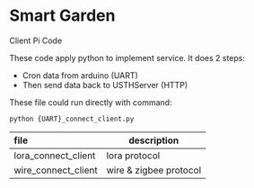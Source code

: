 # Smart Garden
Client Pi Code

These code apply python to implement service. It does 2 steps:

- Cron data from arduino (UART)
- Then send data back to USTHServer (HTTP)

These file could run directly with command:
```
python {UART}_connect_client.py
```

| file | description |
|:------|-------------|
| lora_connect_client | lora protocol |
| wire_connect_client | wire & zigbee protocol |